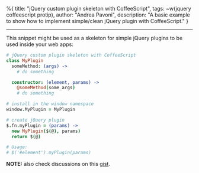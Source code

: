 %{
title: "jQuery custom plugin skeleton with CoffeeScript",
tags: ~w(jquery coffeescript protip),
author: "Andrea Pavoni",
description: "A basic example to show how to implement simple/clean jQuery plugin with CoffeeScript."
}

---

This snippet might be used as a skeleton for simple jQuery plugins to be used inside your web apps:

```coffee
# jQuery custom plugin skeleton with CoffeeScript
class MyPlugin
  someMethod: (args) ->
    # do something

  constructor: (element, params) ->
    @someMethod(some_args)
    # do something

# install in the window namespace
window.MyPlugin = MyPlugin

# create jQuery plugin
$.fn.myPlugin = (params) ->
  new MyPlugin($(@), params)
  return $(@)

# Usage:
# $('#element').myPlugin(params)
```

**NOTE:** also check discussions on this [gist](https://gist.github.com/andreapavoni/5064928).
